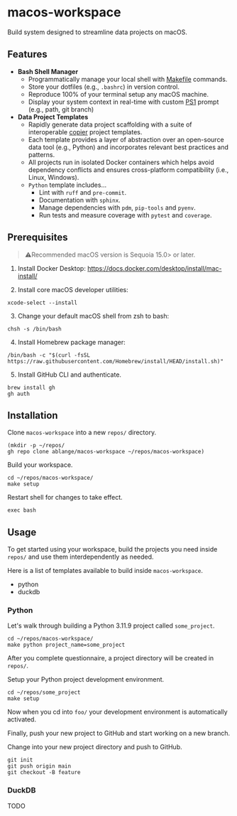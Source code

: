 # macos-workspace
Build system designed to streamline data projects on macOS.


## Features
- __Bash Shell Manager__
  - Programmatically manage your local shell with [Makefile](https://www.gnu.org/software/make/manual/make.html) commands.
  - Store your dotfiles (e.g., `.bashrc`) in version control.
  - Reproduce 100% of your terminal setup any macOS machine.
  - Display your system context in real-time with
    custom [PS1](https://www.gnu.org/software/bash/manual/html_node/Controlling-the-Prompt.html)
    prompt (e.g., path, git branch) 
- __Data Project Templates__
  - Rapidly generate data project scaffolding
    with a suite of interoperable [copier](https://copier.readthedocs.io/en/stable/) project templates.
  - Each template provides a layer of abstraction over an open-source data tool (e.g., Python)
    and incorporates relevant best practices and patterns.
  - All projects run in isolated Docker containers which helps avoid dependency conflicts
    and ensures cross-platform compatibility (i.e., Linux, Windows).
  - `Python` template includes... 
    - Lint with ``ruff`` and ``pre-commit``.
    - Documentation with ``sphinx``.
    - Manage dependencies with ``pdm``, ``pip-tools`` and ``pyenv``.
    - Run tests and measure coverage with ``pytest`` and ``coverage``.

## Prerequisites

> ⚠️Recommended macOS version is Sequoia 15.0> or later.

1. Install Docker Desktop:
https://docs.docker.com/desktop/install/mac-install/


2. Install core macOS developer utilities:
```commandline
xcode-select --install
```

3. Change your default macOS shell from zsh to bash:
```commandline
chsh -s /bin/bash
```

4. Install Homebrew package manager:
```commandline
/bin/bash -c "$(curl -fsSL https://raw.githubusercontent.com/Homebrew/install/HEAD/install.sh)"
```

5. Install GitHub CLI and authenticate.
```commandline
brew install gh
gh auth
```


## Installation
Clone ``macos-workspace`` into a new ``repos/`` directory.
```commandline
(mkdir -p ~/repos/
gh repo clone ablange/macos-workspace ~/repos/macos-workspace)
```

Build your workspace. 
```commandline
cd ~/repos/macos-workspace/
make setup
```


Restart shell for changes to take effect.
```commandline
exec bash
```


## Usage
To get started using your workspace, build the projects you need inside ``repos/``
and use them interdependently as needed.

Here is a list of templates available to build inside ``macos-workspace``.
* python
* duckdb


### Python
Let's walk through building a Python 3.11.9 project called ``some_project``.
```commandline
cd ~/repos/macos-workspace/
make python project_name=some_project
```

After you complete questionnaire, a project directory will be created in ``repos/``.

Setup your Python project development environment.
```commandline
cd ~/repos/some_project
make setup
```
Now when you cd into ``foo/`` your development environment is automatically activated.

Finally, push your new project to GitHub and start working on a new branch. 

Change into your new project directory and push to GitHub.
```commandline
git init
git push origin main
git checkout -B feature
```


### DuckDB
TODO
